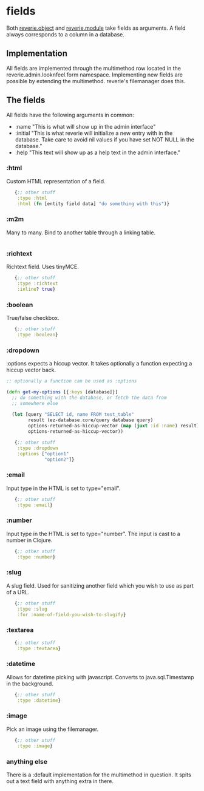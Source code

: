 # fields 

Both [reverie.object](https://github.com/emil0r/reverie/docs/reverie/object.md) and [reverie.module](https://github.com/emil0r/reverie/docs/reverie/module.md) take fields as arguments. A field always corresponds to a column in a database.


## Implementation

All fields are implemented through the multimethod row located in the reverie.admin.looknfeel.form namespace. Implementing new fields are possible by extending the multimethod. reverie's filemanager does this.


## The fields

All fields have the following arguments in common:

- :name "This is what will show up in the admin interface"
- :initial "This is what reverie will initialize a new entry with in the database. Take care to avoid nil values if you have set NOT NULL in the database."
- :help "This text will show up as a help text in the admin interface."

### :html
Custom HTML representation of a field.

```clojure
   {;; other stuff
    :type :html
    :html (fn [entity field data] "do something with this")}
```

### :m2m

Many to many. Bind to another table through a linking table.

```clojure

```


### :richtext

Richtext field. Uses tinyMCE.

```clojure
   {;; other stuff
    :type :richtext
    :inline? true}
```


### :boolean

True/false checkbox.


```clojure
   {;; other stuff
    :type :boolean}
```


### :dropdown

:options expects a hiccup vector. It takes optionally a function expecting a hiccup vector back.

```clojure
;; optionally a function can be used as :options

(defn get-my-options [{:keys [database]}]
  ;; do something with the database, or fetch the data from
  ;; somewhere else
  
  (let [query "SELECT id, name FROM test_table"
        result (ez-database.core/query database query)
        options-returned-as-hiccup-vector (map (juxt :id :name) result)]
        options-returned-as-hiccup-vector))

   {;; other stuff
    :type :dropdown
    :options ["option1"
              "option2"]}
```


### :email

Input type in the HTML is set to type="email".

```clojure
   {;; other stuff
    :type :email}
```


### :number

Input type in the HTML is set to type="number". The input is cast to a number in Clojure.

```clojure
   {;; other stuff
    :type :number}
```


### :slug

A slug field. Used for sanitizing another field which you wish to use as part of a URL.

```clojure
   {;; other stuff
    :type :slug
    :for :name-of-field-you-wish-to-slugify}
```

### :textarea

```clojure
   {;; other stuff
    :type :textarea}
```


### :datetime

Allows for datetime picking with javascript. Converts to java.sql.Timestamp in the background.

```clojure
   {;; other stuff
    :type :datetime}
```

### :image

Pick an image using the filemanager.

```clojure
   {;; other stuff
    :type :image}
```


### anything else

There is a :default implementation for the multimethod in question. It spits out a text field with anything extra in there.
